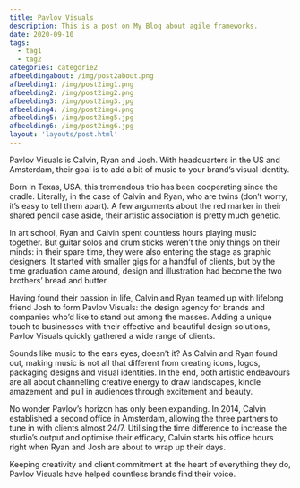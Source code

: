 ```yaml
---
title: Pavlov Visuals
description: This is a post on My Blog about agile frameworks.
date: 2020-09-10
tags:
  - tag1
  - tag2
categories: categorie2
afbeeldingabout: /img/post2about.png
afbeelding1: /img/post2img1.png
afbeelding2: /img/post2img2.png
afbeelding3: /img/post2img3.jpg
afbeelding4: /img/post2img4.png
afbeelding5: /img/post2img5.jpg
afbeelding6: /img/post2img6.jpg
layout: 'layouts/post.html'
---
```


Pavlov Visuals is Calvin, Ryan and Josh. With headquarters in the US and Amsterdam, their goal is to add a bit of music to your brand’s visual identity.

Born in Texas, USA, this tremendous trio has been cooperating since the cradle. Literally, in the case of Calvin and Ryan, who are twins (don’t worry, it’s easy to tell them apart). A few arguments about the red marker in their shared pencil case aside, their artistic association is pretty much genetic.

In art school, Ryan and Calvin spent countless hours playing music together. But guitar solos and drum sticks weren’t the only things on their minds: in their spare time, they were also entering the stage as graphic designers. It started with smaller gigs for a handful of clients, but by the time graduation came around, design and illustration had become the two brothers’ bread and butter.

Having found their passion in life, Calvin and Ryan teamed up with lifelong friend Josh to form Pavlov Visuals: the design agency for brands and companies who’d like to stand out among the masses. Adding a unique touch to businesses with their effective and beautiful design solutions, Pavlov Visuals quickly gathered a wide range of clients.

Sounds like music to the ears eyes, doesn’t it? As Calvin and Ryan found out, making music is not all that different from creating icons, logos, packaging designs and visual identities. In the end, both artistic endeavours are all about channelling creative energy to draw landscapes, kindle amazement and pull in audiences through excitement and beauty.  

No wonder Pavlov’s horizon has only been expanding. In 2014, Calvin established a second office in Amsterdam, allowing the three partners to tune in with clients almost 24/7. Utilising the time difference to increase the studio’s output and optimise their efficacy, Calvin starts his office hours right when Ryan and Josh are about to wrap up their days.

Keeping creativity and client commitment at the heart of everything they do, Pavlov Visuals have helped countless brands find their voice.
